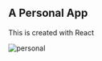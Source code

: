 ## A Personal App 
This is created with React

![personal](https://github.com/user-attachments/assets/014e71ae-c147-4d78-b5ef-c0f5dff9694e)
